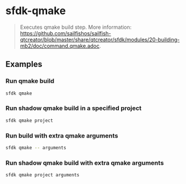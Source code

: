 # sfdk-qmake

> Executes qmake build step. More information: <https://github.com/sailfishos/sailfish-qtcreator/blob/master/share/qtcreator/sfdk/modules/20-building-mb2/doc/command.qmake.adoc>.

## Examples

### Run qmake build

```bash
sfdk qmake
```

### Run shadow qmake build in a specified project

```bash
sfdk qmake project
```

### Run build with extra qmake arguments

```bash
sfdk qmake -- arguments
```

### Run shadow qmake build with extra qmake arguments

```bash
sfdk qmake project arguments
```
